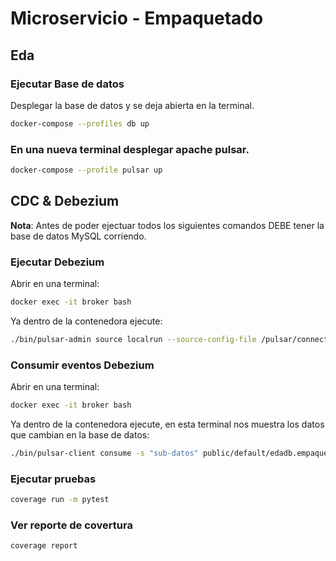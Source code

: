 # Microservicio - Empaquetado


## Eda
### Ejecutar Base de datos
Desplegar la base de datos y se deja abierta en la terminal.

```bash
docker-compose --profiles db up
```

### En una nueva terminal desplegar apache pulsar.

```bash
docker-compose --profile pulsar up
```



## CDC & Debezium

**Nota**: Antes de poder ejectuar todos los siguientes comandos DEBE tener la base de datos MySQL corriendo.


### Ejecutar Debezium
Abrir en una terminal:

```bash
docker exec -it broker bash
```

Ya dentro de la contenedora ejecute:
```bash
./bin/pulsar-admin source localrun --source-config-file /pulsar/connectors/debezium-mysql-source-config.yaml --destination-topic-name debezium-mysql-topic
```

### Consumir eventos Debezium

Abrir en una terminal:

```bash
docker exec -it broker bash
```

Ya dentro de la contenedora ejecute, en esta terminal nos muestra los datos que cambian en la base de datos:

```bash
./bin/pulsar-client consume -s "sub-datos" public/default/edadb.empaquetado.eda_empaquetado -n 0
```

### Ejecutar pruebas

```bash
coverage run -m pytest
```

### Ver reporte de covertura
```bash
coverage report
```
